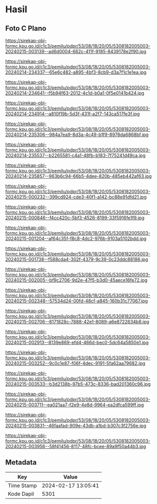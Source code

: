 # Hasil

## Foto C Plano

https://sirekap-obj-formc.kpu.go.id/c1c3/pemilu/pdpr/53/08/18/20/05/5308182005003-20240215-003139--ad6d0004-682c-411f-9185-8439178e2f90.jpg

https://sirekap-obj-formc.kpu.go.id/c1c3/pemilu/pdpr/53/08/18/20/05/5308182005003-20240214-234337--65e6c482-a895-4bf3-8cb9-d3a7f1c1e1ea.jpg

https://sirekap-obj-formc.kpu.go.id/c1c3/pemilu/pdpr/53/08/18/20/05/5308182005003-20240214-234641--f5b94f63-2012-4c1d-b0a1-0f5e0141b424.jpg

https://sirekap-obj-formc.kpu.go.id/c1c3/pemilu/pdpr/53/08/18/20/05/5308182005003-20240214-234914--a810f19b-5d3f-431f-a2f7-143ca517fe3f.jpg

https://sirekap-obj-formc.kpu.go.id/c1c3/pemilu/pdpr/53/08/18/20/05/5308182005003-20240214-235306--984a7ea9-8d3a-4c49-b1f9-8978da6868bf.jpg

https://sirekap-obj-formc.kpu.go.id/c1c3/pemilu/pdpr/53/08/18/20/05/5308182005003-20240214-235537--b2265581-c4a1-48fb-b183-7f75241d49ca.jpg

https://sirekap-obj-formc.kpu.go.id/c1c3/pemilu/pdpr/53/08/18/20/05/5308182005003-20240214-235857--963b6c94-66b5-4dee-820b-485eb442af63.jpg

https://sirekap-obj-formc.kpu.go.id/c1c3/pemilu/pdpr/53/08/18/20/05/5308182005003-20240215-000232--399cd924-cde3-40f1-a142-bc88e91dfd21.jpg

https://sirekap-obj-formc.kpu.go.id/c1c3/pemilu/pdpr/53/08/18/20/05/5308182005003-20240215-000846--f4cc420c-5bf3-4526-8199-33f5916fe1f9.jpg

https://sirekap-obj-formc.kpu.go.id/c1c3/pemilu/pdpr/53/08/18/20/05/5308182005003-20240215-001204--af64c35f-f8c8-4dc2-976b-9103a5102bdd.jpg

https://sirekap-obj-formc.kpu.go.id/c1c3/pemilu/pdpr/53/08/18/20/05/5308182005003-20240215-001738--f588cda4-302f-4379-9c39-0c23ddc88186.jpg

https://sirekap-obj-formc.kpu.go.id/c1c3/pemilu/pdpr/53/08/18/20/05/5308182005003-20240215-002005--bf9c2706-9d2e-47f5-b3d0-45aece16fe72.jpg

https://sirekap-obj-formc.kpu.go.id/c1c3/pemilu/pdpr/53/08/18/20/05/5308182005003-20240215-002348--57534d24-00fd-48cf-a845-160b31c77067.jpg

https://sirekap-obj-formc.kpu.go.id/c1c3/pemilu/pdpr/53/08/18/20/05/5308182005003-20240215-002706--8171828c-7888-42e1-8089-a6e8722634b8.jpg

https://sirekap-obj-formc.kpu.go.id/c1c3/pemilu/pdpr/53/08/18/20/05/5308182005003-20240215-002913--8139e869-efd4-466d-bec0-5dc64a5850e1.jpg

https://sirekap-obj-formc.kpu.go.id/c1c3/pemilu/pdpr/53/08/18/20/05/5308182005003-20240215-003252--9c0c1e87-f06f-4dec-9191-5fa62aa79682.jpg

https://sirekap-obj-formc.kpu.go.id/c1c3/pemilu/pdpr/53/08/18/20/05/5308182005003-20240215-003533--b3d2138b-97b5-473c-8336-bad201360c96.jpg

https://sirekap-obj-formc.kpu.go.id/c1c3/pemilu/pdpr/53/08/18/20/05/5308182005003-20240215-003711--ea021aa7-f2e9-4e8d-9964-ea2dfca599ff.jpg

https://sirekap-obj-formc.kpu.go.id/c1c3/pemilu/pdpr/53/08/18/20/05/5308182005003-20240215-003831--46faafad-909e-43db-a1bd-b307c3f2756e.jpg

https://sirekap-obj-formc.kpu.go.id/c1c3/pemilu/pdpr/53/08/18/20/05/5308182005003-20240215-003956--58f41456-8117-48fc-bcee-89a9f50a44b3.jpg


## Metadata

| Key        | Value               |
| ---------- | ------------------- |
| Time Stamp | 2024-02-17 13:05:41 |
| Kode Dapil | 5301                |




